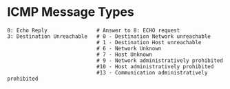 ICMP Message Types
==================

	0: Echo Reply                # Answer to 8: ECHO request
	3: Destination Unreachable   # 0 - Destination Network unreachable
								 # 1 - Destination Host unreachable
								 # 6 - Network Unknown
								 # 7 - Host Unknown
								 # 9 - Network administratively prohibited
								 #10 - Host administratively prohibited
								 #13 - Communication administratively prohibited
	